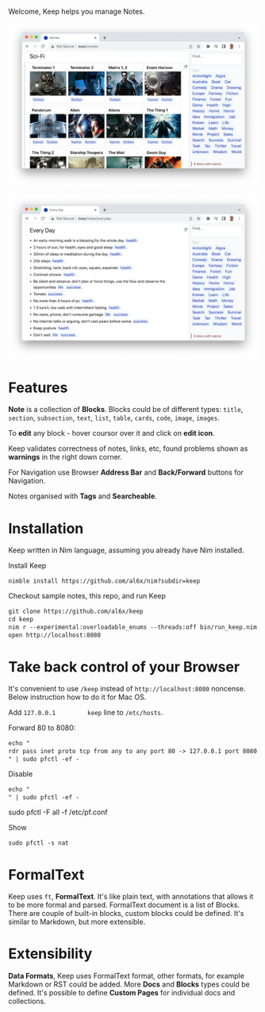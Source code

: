 Welcome, Keep helps you manage Notes.

![](docs/keep1.png)

![](docs/keep2.png)

# Features

**Note** is a collection of **Blocks**. Blocks could be of different types: `title`, `section`, `subsection`, `text`, `list`, `table`, `cards`, `code`, `image`, `images`.

To **edit** any block - hover coursor over it and click on **edit icon**.

Keep validates correctness of notes, links, etc, found problems shown as **warnings** in the right down corner.

For Navigation use Browser **Address Bar** and **Back/Forward** buttons for Navigation.

Notes organised with **Tags** and **Searcheable**.

# Installation

Keep written in Nim language, assuming you already have Nim installed.

Install Keep

```
nimble install https://github.com/al6x/nim?subdir=keep
```

Checkout sample notes, this repo, and run Keep

```
git clone https://github.com/al6x/keep
cd keep
nim r --experimental:overloadable_enums --threads:off bin/run_keep.nim
open http://localhost:8080
```

# Take back control of your Browser

It's convenient to use `/keep` instead of `http://localhost:8080` noncense. Below instruction how to do it for Mac OS.

Add `127.0.0.1         keep` line to `/etc/hosts`.

Forward 80 to 8080:

```
echo "
rdr pass inet proto tcp from any to any port 80 -> 127.0.0.1 port 8080
" | sudo pfctl -ef -
```

Disable

```
echo "
" | sudo pfctl -ef -
```

sudo pfctl -F all -f /etc/pf.conf

Show

```
sudo pfctl -s nat
```

# FormalText

Keep uses `ft`, **FormalText**. It's like plain text, with annotations that allows it to be more formal and parsed. FormalText document is a list of Blocks. There are couple of built-in blocks, custom blocks could be defined. It's similar to Markdown, but more extensible.

# Extensibility

**Data Formats**, Keep uses FormalText format, other formats, for example Markdown or RST could be added. More **Docs** and **Blocks** types could be defined. It's possible to define **Custom Pages** for individual docs and collections.